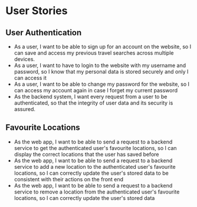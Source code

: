 # User Stories

## User Authentication

- As a user, I want to be able to sign up for an account on the website, so I can save and access my previous travel searches across multiple devices.
- As a user, I want to have to login to the website with my username and password, so I know that my personal data is stored securely and only I can access it
- As a user, I want to be able to change my password for the website, so I can access my account again in case I forget my current password
- As the backend system, I want every request from a user to be authenticated, so that the integrity of user data and its security is assured.


## Favourite Locations

- As the web app, I want to be able to send a request to a backend service to get the authenticated user's favourite locations, so I can display the correct locations that the user has saved before
- As the web app, I want to be able to send a request to a backend service to add a new location to the authenticated user's favourite locations, so I can correctly update the user's stored data to be consistent with their actions on the front end
- As the web app, I want to be able to send a request to a backend service to remove a location from the authenticated user's favourite locations, so I can correctly update the user's stored data